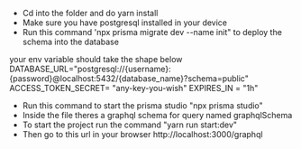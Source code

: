 * Cd into the folder and do yarn install
* Make sure you have postgresql installed in your device
* Run this command 'npx prisma migrate dev --name init" to deploy the schema into the database

your env variable should take the shape below
DATABASE_URL="postgresql://{username}:{password}@localhost:5432/{database_name}?schema=public"
ACCESS_TOKEN_SECRET= "any-key-you-wish"
EXPIRES_IN = "1h"

* Run this command to start the prisma studio "npx prisma studio"
* Inside the file theres a graphql schema for query named graphqlSchema
* To start the project run the command  "yarn run start:dev"
* Then go to this url in your browser http://localhost:3000/graphql